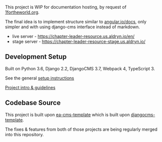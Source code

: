 This project is WIP for documentation hosting, by request of [1fortheworld.org](https://www.1fortheworld.org/).

The final idea is to implement structure similar to [angular.io/docs](https://angular.io/docs),
only simpler and with using django-cms interface instead of markdown.

- live server - https://chapter-leader-resource.us.aldryn.io/en/
- stage server - https://chapter-leader-resource-stage.us.aldryn.io/


Development Setup
-------------------------------------------------------------------------------
Built on Python 3.6, Django 2.2, DjangoCMS 3.7, Webpack 4, TypeScript 3.

See the general [setup instructions](https://gitlab.com/what-digital/djangocms-template/-/blob/master/docs/setup-instruction.md)

[Project intro & guidelines](https://gitlab.com/what-digital/djangocms-template/-/blob/master/docs/README.md)


Codebase Source
-------------------------------------------------------------------------------

This project is built upon [ea-cms-template](https://gitlab.com/effective-altruism/ea-cms-template)
which is built upon [djangocms-template](https://gitlab.com/what-digital/djangocms-template).

The fixes & features from both of those projects are being regularly merged into this repository.
